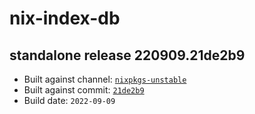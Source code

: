 # nix-index-db
## standalone release 220909.21de2b9
- Built against channel: [`nixpkgs-unstable`](https://github.com/nixos/nixpkgs/tree/nixpkgs-unstable)
- Built against commit: [`21de2b9`](https://github.com/NixOS/nixpkgs/commit/21de2b973f9fee595a7a1ac4693efff791245c34)
- Build date: `2022-09-09`
